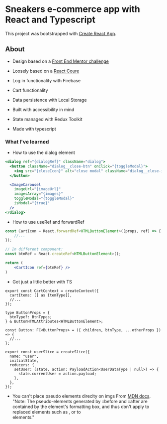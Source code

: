 # Sneakers e-commerce app with React and Typescript

This project was bootstrapped with [Create React App](https://github.com/facebook/create-react-app).

## About

- Design based on a [Front End Mentor challenge](https://www.frontendmentor.io/challenges/ecommerce-product-page-UPsZ9MJp6)

- Loosely based on a [React Coure](https://www.udemy.com/course/complete-react-developer-zero-to-mastery/)

- Log in functionality with Firebase

- Cart functionality

- Data persistence with Local Storage

- Built with accessibility in mind

- State managed with Redux Toolkit

- Made with typescript

### What I've learned

- How to use the dialog element

```jsx
<dialog ref="{dialogRef}" className="dialog">
  <button className="dialog__close-btn" onClick="{toggleModal}">
    <img src="{closeIcon}" alt="close modal" className="dialog__close-icon" />
  </button>

  <ImageCarousel
    imageUrl="{imageUrl}"
    imagesArray="{images}"
    toggleModal="{toggleModal}"
    isModal="{true}"
  />
</dialog>
```

- How to use useRef and forwardRef

```jsx
const CartIcon = React.forwardRef<HTMLButtonElement>((props, ref) => {
    //...
});

// In different component:
const btnRef = React.createRef<HTMLButtonElement>();

return (
    <CartIcon ref={btnRef} />
)
```

- Got just a little better with TS

```tsx
export const CartContext = createContext({
  cartItems: [] as ItemType[],
  //...
});

type ButtonProps = {
  btnType?: BtnTypes;
} & ButtonHTMLAttributes<HTMLButtonElement>;

const Button: FC<ButtonProps> = ({ children, btnType, ...otherProps }) => {
  //...
};

export const userSlice = createSlice({
  name: "user",
  initialState,
  reducers: {
    setUser: (state, action: PayloadAction<UserDataType | null>) => {
      state.currentUser = action.payload;
    },
  },
});
```

- You can't place pseudo elements direclty on imgs
  From [MDN docs](https://developer.mozilla.org/en-US/docs/Web/CSS/::before).
  "Note: The pseudo-elements generated by ::before and ::after are contained by the element's formatting box, and thus don't apply to replaced elements such as <img>, or to <br> elements."
